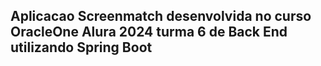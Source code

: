 ## Aplicacao Screenmatch desenvolvida no curso OracleOne Alura 2024 turma 6 de Back End utilizando Spring Boot
